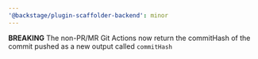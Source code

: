 ```yaml
---
'@backstage/plugin-scaffolder-backend': minor
---
```


**BREAKING** The non-PR/MR Git Actions now return the commitHash of the commit pushed as a new output called `commitHash`
